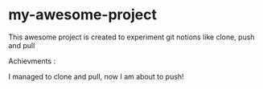 # my-awesome-project

This awesome project is created to experiment git notions like clone, push and pull

Achievments :

I managed to clone and pull, now I am about to push!